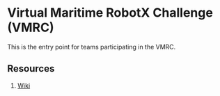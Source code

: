 # Virtual Maritime RobotX Challenge (VMRC)

This is the entry point for teams participating in the VMRC.

## Resources

1. [Wiki](https://bitbucket.org/osrf/vmrc/wiki)
